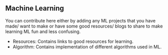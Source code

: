 ## Machine Learning

You can contribute here either by adding any ML projects that you have made/ want to make or have some good resources/ blogs to share to make learning ML fun and less confusing. 

- Resources: Contains links to good resources for learning.
- Algorithm: Contains implementation of different algorithms used in ML.
